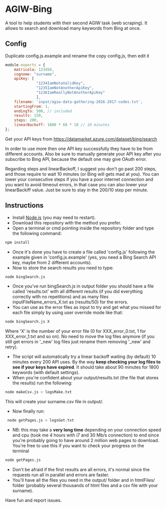 # AGIW-Bing
A tool to help students with their second AGIW task (web scraping). 
It allows to search and download many keywords from Bing at once. 

## Config
Duplicate config.js.example and rename the copy config.js, then edit it
```javascript
module.exports = {
    matricola: 123456,
    cognome: "surname",
    apiKey: [
              "1234IamNotaValidKey",
              "1235IamNotAnotherApiKey",
              "1236IamReallyNotAnotherApiKey"
              ],
    filename: 'input/agiw-data-gathering-2016-2017-codes.txt',
    startingFrom: 1,
    endingTo: 500, // included
    results: 150,
    steps: 200,
    linearBackoff: 1000 * 60 * 10 // 10 minutes
};
```
Get your API keys from https://datamarket.azure.com/dataset/bing/search

In order to use more then one API key successfully they have to be from different accounts. 
Also be sure to manually generate your API key after you subscribe to Bing API, because the default one may give OAuth error. 

Regarding steps and linearBackoff, I suggest you don't go past 200 steps, and those require to wait 10 minutes (or Bing will gets mad at you). You can lower your consecutive steps if you have a poor internet connection and  you want to avoid timeout errors, in that case you can also lower your linearBackiff value. Just be sure to stay in the 200/10 step per minute.

## Instructions
 * Install [Node.js](https://nodejs.org/) (you may need to restart).
 * Download this repository with the method you prefer. 
 * Open a terminal or cmd pointing inside the repository folder and type the following command:
 
 ```bash
 npm install
 ```
 
 * Once it's done you have to create a file called 'config.js' following the example given in 'config.js.example' (yes, you need a Bing Search API key, maybe from 2 different accounts).
 * Now to store the search results you need to type: 
 
 ```bash
 node bingSearch.js
 ```
 * Once you've run bingSearch.js in output folder you should have a file called 'results.txt' with all different results (if you did everything correctly with no repetitions) and as many files inputFileName_errors_X.txt as (results/50) for the errors. 
 * You can use as the error files as input to try and get what you missed for each file simply by using user override mode like that:
  ```bash
  node bingSearch.js X
  ```
   Where 'X' is the number of your error file (0 for XXX_error_0.txt, 1 for XXX_error_1.txt and so on). No need to move the log files anymore (if you still get errors in '_new' log files just rename them removing '_new' and retry).
 * The script will automatically try a linear backoff waiting (by default) 10 minutes every 200 API uses. By the way **keep checking your log files to see if your keys have expired**.  It should take about 90 minutes for 1800 keywords (with default settings).
 * When you're confident about your output/results.txt (the file that stores the results) run the following:
 
 ```bash
 node makeCsv.js > logsMake.txt
 ```
  This will create your surname.csv file in output/. 
 * Now finally run:
 
 ```bash
  node getPages.js > logsGet.txt
 ```
 
 * NB: this may take a **very long time** depending on your connection speed and cpu (took me 4 hours with i7 and 30 Mb/s connection) to end since you're probably going to have around 2 million web pages to download. You're free to use this if you want to check your progress on the terminal 
 
 ```bash
 node getPages.js 
 ```
 
 * Don't be afraid if the first results are all errors, it's normal since the requests run all in parallel and errors are faster.
 * You'll have all the files you need in the output/ folder and in htmlFiles/ folder (probably several thousands of html files and a csv file with your surname).

Have fun and report issues.
